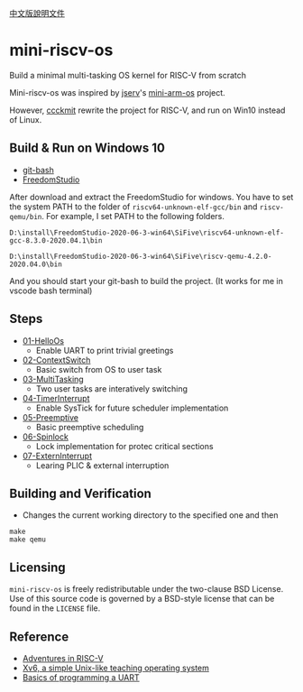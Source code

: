 [中文版說明文件](doc/tw)

# mini-riscv-os

Build a minimal multi-tasking OS kernel for RISC-V from scratch

Mini-riscv-os was inspired by [jserv](https://github.com/jserv)'s [mini-arm-os](https://github.com/jserv/mini-arm-os) project.

However, [ccckmit](https://github.com/ccckmit) rewrite the project for RISC-V, and run on Win10 instead of Linux.

## Build & Run on Windows 10

- [git-bash](https://git-scm.com/download/win)
- [FreedomStudio](https://www.sifive.com/software)

After download and extract the FreedomStudio for windows. You have to set the system PATH to the folder of `riscv64-unknown-elf-gcc/bin` and `riscv-qemu/bin`. For example, I set PATH to the following folders.

```
D:\install\FreedomStudio-2020-06-3-win64\SiFive\riscv64-unknown-elf-gcc-8.3.0-2020.04.1\bin

D:\install\FreedomStudio-2020-06-3-win64\SiFive\riscv-qemu-4.2.0-2020.04.0\bin
```

And you should start your git-bash to build the project. (It works for me in vscode bash terminal)

## Steps

- [01-HelloOs](01-HelloOs)
  - Enable UART to print trivial greetings
- [02-ContextSwitch](02-ContextSwitch)
  - Basic switch from OS to user task
- [03-MultiTasking](03-MultiTasking)
  - Two user tasks are interatively switching
- [04-TimerInterrupt](04-TimerInterrupt)
  - Enable SysTick for future scheduler implementation
- [05-Preemptive](05-Preemptive)
  - Basic preemptive scheduling
- [06-Spinlock](06-Spinlock)
  - Lock implementation for protec critical sections
- [07-ExternInterrupt](07-ExternInterrupt)
  - Learing PLIC & external interruption

## Building and Verification

- Changes the current working directory to the specified one and then

```
make
make qemu
```

## Licensing

`mini-riscv-os` is freely redistributable under the two-clause BSD License.
Use of this source code is governed by a BSD-style license that can be found
in the `LICENSE` file.

## Reference

- [Adventures in RISC-V](https://matrix89.github.io/writes/writes/experiments-in-riscv/)
- [Xv6, a simple Unix-like teaching operating system](https://pdos.csail.mit.edu/6.828/2020/xv6.html)
- [Basics of programming a UART](https://www.activexperts.com/serial-port-component/tutorials/uart/)
